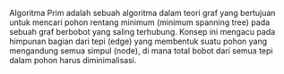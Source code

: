 Algoritma Prim adalah sebuah algoritma dalam teori graf yang bertujuan untuk mencari pohon rentang minimum (minimum spanning tree) pada sebuah graf berbobot yang saling terhubung. Konsep ini mengacu pada himpunan bagian dari tepi (edge) yang membentuk suatu pohon yang mengandung semua simpul (node), di mana total bobot dari semua tepi dalam pohon harus diminimalisasi.